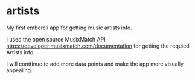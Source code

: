 # artists
My first embercli app for getting music artists info.

I used the open source MusixMatch API https://developer.musixmatch.com/documentation for getting the requied Artists info.

I will conttinue to add more data points and make the app more visually appealing.
